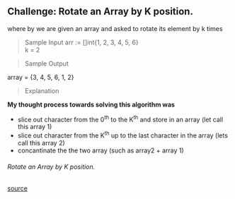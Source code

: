 ## Challenge: Rotate an Array by K position.

where by we are given an array and asked to rotate its element by k times

> Sample Input
arr := []int{1, 2, 3, 4, 5, 6} <br />
k = 2

> Sample Output

array = {3, 4, 5, 6, 1, 2}

> Explanation

**My thought process towards solving this algorithm was**
- slice out character from the 0<sup>th</sup> to the K<sup>th</sup> and store in an array (let call this array 1)
- slice out character from the K<sup>th</sup> up to the last character in the array (lets call this array 2)
- concantinate the the two array (such as array2 + array 1)


######  Rotate an Array by K position.
 [source](https://www.educative.io/courses/data-structures-and-algorithms-go/YQ4OqmxoOKp)
